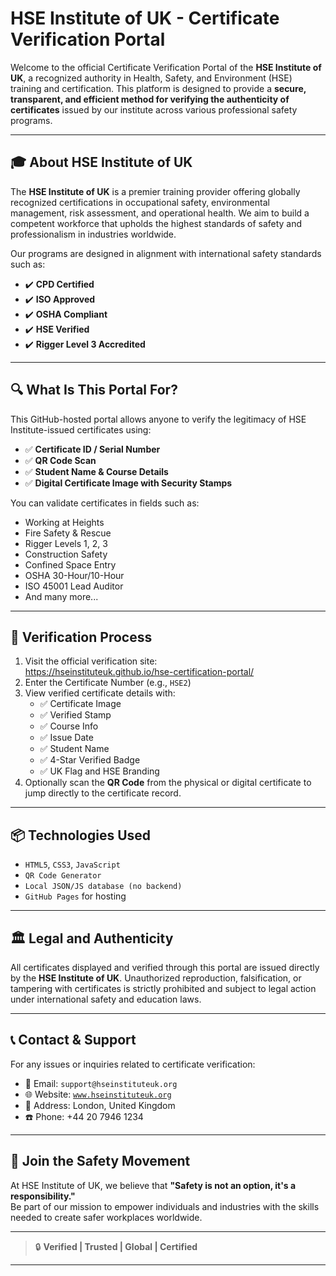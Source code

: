 # HSE Institute of UK - Certificate Verification Portal

Welcome to the official Certificate Verification Portal of the **HSE Institute of UK**, a recognized authority in Health, Safety, and Environment (HSE) training and certification. This platform is designed to provide a **secure, transparent, and efficient method for verifying the authenticity of certificates** issued by our institute across various professional safety programs.

---

## 🎓 About HSE Institute of UK

The **HSE Institute of UK** is a premier training provider offering globally recognized certifications in occupational safety, environmental management, risk assessment, and operational health. We aim to build a competent workforce that upholds the highest standards of safety and professionalism in industries worldwide.

Our programs are designed in alignment with international safety standards such as:

- ✔️ **CPD Certified**
- ✔️ **ISO Approved**
- ✔️ **OSHA Compliant**
- ✔️ **HSE Verified**
- ✔️ **Rigger Level 3 Accredited**

---

## 🔍 What Is This Portal For?

This GitHub-hosted portal allows anyone to verify the legitimacy of HSE Institute-issued certificates using:

- ✅ **Certificate ID / Serial Number**
- ✅ **QR Code Scan**
- ✅ **Student Name & Course Details**
- ✅ **Digital Certificate Image with Security Stamps**

You can validate certificates in fields such as:

- Working at Heights  
- Fire Safety & Rescue  
- Rigger Levels 1, 2, 3  
- Construction Safety  
- Confined Space Entry  
- OSHA 30-Hour/10-Hour  
- ISO 45001 Lead Auditor  
- And many more...

---

## 🔐 Verification Process

1. Visit the official verification site:  
   https://hseinstituteuk.github.io/hse-certification-portal/
2. Enter the Certificate Number (e.g., `HSE2`)
3. View verified certificate details with:
   - ✅ Certificate Image  
   - ✅ Verified Stamp  
   - ✅ Course Info  
   - ✅ Issue Date  
   - ✅ Student Name  
   - ✅ 4-Star Verified Badge  
   - ✅ UK Flag and HSE Branding  
4. Optionally scan the **QR Code** from the physical or digital certificate to jump directly to the certificate record.

---

## 📦 Technologies Used

- `HTML5`, `CSS3`, `JavaScript`
- `QR Code Generator`
- `Local JSON/JS database (no backend)`
- `GitHub Pages` for hosting

---

## 🏛️ Legal and Authenticity

All certificates displayed and verified through this portal are issued directly by the **HSE Institute of UK**. Unauthorized reproduction, falsification, or tampering with certificates is strictly prohibited and subject to legal action under international safety and education laws.

---

## 📞 Contact & Support

For any issues or inquiries related to certificate verification:

- 📧 Email: `support@hseinstituteuk.org`
- 🌐 Website: [`www.hseinstituteuk.org`](https://www.hseinstituteuk.org)
- 📍 Address: London, United Kingdom  
- ☎️ Phone: +44 20 7946 1234

---

## 🤝 Join the Safety Movement

At HSE Institute of UK, we believe that **"Safety is not an option, it's a responsibility."**  
Be part of our mission to empower individuals and industries with the skills needed to create safer workplaces worldwide.

---

> 🔒 **Verified | Trusted | Global | Certified**

---

